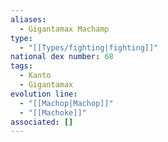 ```yaml
---
aliases:
  - Gigantamax Machamp
type:
  - "[[Types/fighting|fighting]]"
national dex number: 68
tags:
  - Kanto
  - Gigantamax
evolution line:
  - "[[Machop|Machop]]"
  - "[[Machoke]]"
associated: []
---
```

